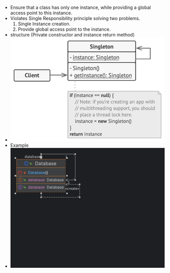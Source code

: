 - Ensure that a class has only one instance, while providing a global access point to this instance.
- Violates Single Responsibility principle solving two problems.
  1. Single Instance creation.
  2. Provide global access point to the instance.
- structure (Private constructor and instance return method)
- ![img.png](img.png)
- Example
- ![img_3.png](img_3.png)
